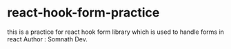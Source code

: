 # react-hook-form-practice
this is a practice for react hook form library which is used to handle forms in react
Author : Somnath Dev.
